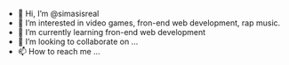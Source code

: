 - 👋 Hi, I’m @simasisreal
- 👀 I’m interested in video games, fron-end web development, rap music.
- 🌱 I’m currently learning fron-end web development
- 💞️ I’m looking to collaborate on ...
- 📫 How to reach me ...

<!---
simasisreal/simasisreal is a ✨ special ✨ repository because its `README.md` (this file) appears on your GitHub profile.
You can click the Preview link to take a look at your changes.
--->
